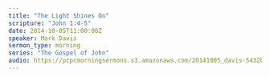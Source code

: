 ```yaml
---
title: "The Light Shines On"
scripture: "John 1:4-5"
date: 2014-10-05T11:00:00Z
speaker: Mark Davis
sermon_type: morning
series: "The Gospel of John"
audio: https://pcpcmorningsermons.s3.amazonaws.com/20141005_davis-5432bb75ed33c.mp3 
---
```



